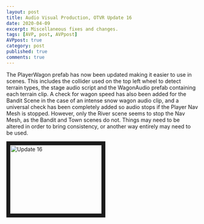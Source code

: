 ```yaml
---
layout: post
title: Audio Visual Production, OTVR Update 16
date: 2020-04-09
excerpt: Miscellaneous fixes and changes.
tags: [AVP, post, AVPpost]
AVPpost: true
category: post
published: true
comments: true
---
```

The PlayerWagon prefab has now been updated making it easier to use in scenes. This includes the collider used on the top left wheel to detect terrain types, the stage audio script and the WagonAudio prefab containing each terrain clip. A check for wagon speed has also been added for the Bandit Scene in the case of an intense snow wagon audio clip, and a universal check has been completely added so audio stops if the Player Nav Mesh is stopped. However, only the River scene seems to stop the Nav Mesh, as the Bandit and Town scenes do not. Things may need to be altered in order to bring consistency, or another way entirely may need to be used.

<a href="http://www.youtube.com/watch?feature=player_embedded&v=iSr9bz5v-9E" target="_blank"><img src="http://img.youtube.com/vi/iSr9bz5v-9E/0.jpg" alt="Update 16" width="240" height="180" border="10" /></a>